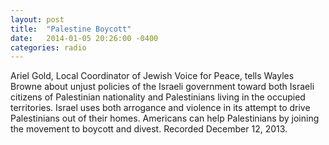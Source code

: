 ```yaml
---
layout: post
title:  "Palestine Boycott"
date:   2014-01-05 20:26:00 -0400
categories: radio
---
```


Ariel Gold, Local Coordinator of Jewish Voice for Peace, tells Wayles Browne about unjust policies of the Israeli government toward both Israeli citizens of Palestinian nationality and Palestinians living in the occupied territories. Israel uses both arrogance and violence in its attempt to drive Palestinians out of their homes. Americans can help Palestinians by joining the movement to boycott and divest. Recorded December 12, 2013. 

